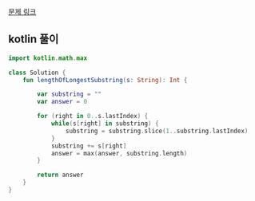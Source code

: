 [문제 링크](https://leetcode.com/problems/longest-substring-without-repeating-characters/description/)


## kotlin 풀이
```kotlin
import kotlin.math.max

class Solution {
    fun lengthOfLongestSubstring(s: String): Int {

        var substring = ""
        var answer = 0

        for (right in 0..s.lastIndex) {
            while(s[right] in substring) {
                substring = substring.slice(1..substring.lastIndex)
            }
            substring += s[right]
            answer = max(answer, substring.length)
        }

        return answer
    }
}
```
